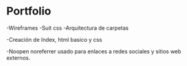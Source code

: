 # Portfolio

-Wireframes
-Suit css
-Arquitectura de carpetas 

-Creación de Index, html basico y css
 


 -Noopen noreferrer usado para enlaces a redes sociales y sitios web externos.  